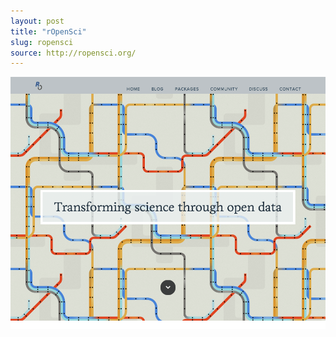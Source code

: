 ```yaml
---
layout: post
title: "rOpenSci"
slug: ropensci
source: http://ropensci.org/
---
```


<img src="/screenshots/ropensci.png">
